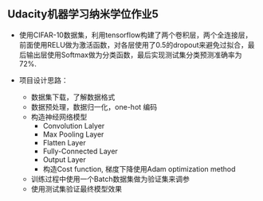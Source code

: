 ## Udacity机器学习纳米学位作业5

* 使用CIFAR-10数据集，利用tensorflow构建了两个卷积层，两个全连接层，前面使用RELU做为激活函数，对各层使用了0.5的dropout来避免过拟合，最后输出层使用Softmax做为分类函数，最后实现测试集分类预测准确率为72%.

* 项目设计思路：
   * 数据集下载，了解数据格式
   * 数据预处理，数据归一化，one-hot 编码
   * 构造神经网络模型
      * Convolution Lalyer
      * Max Pooling Layer
      * Flatten Layer
      * Fully-Connected Layer
      * Output Layer
      * 构造Cost  function, 梯度下降使用Adam optimization method
   * 训练过程中使用一个Batch数据集做为验证集来调参
   * 使用测试集验证最终模型效果

